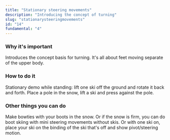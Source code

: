 ```yaml
---
title: "Stationary steering movements"
description: "Introducing the concept of turning"
slug: "stationarysteeringmovements"
id: "14"
fundamental: "4"
---
```


### Why it's important

Introduces the concept basis for turning. It's all about feet moving separate of the upper body.

### How to do it

Stationary demo while standing: lift one ski off the ground and rotate it back and forth. Place a pole in the snow, lift a ski and press against the pole.

### Other things you can do

Make bowties with your boots in the snow. Or if the snow is firm, you can do boot skiing with mini steering movements without skis. Or with one ski on, place your ski on the binding of the ski that's off and show pivot/steering motion.

